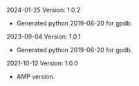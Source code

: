 2024-01-25 Version: 1.0.2
- Generated python 2019-06-20 for gpdb.

2023-09-04 Version: 1.0.1
- Generated python 2019-06-20 for gpdb.

2021-10-12 Version: 1.0.0
- AMP version.

